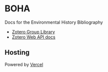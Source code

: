 # BOHA
Docs for the Environmental History Bibliography

- [Zotero Group Library](https://api.zotero.org/groups/204820/items)
- [Zotero Web API docs](https://www.zotero.org/support/dev/web_api/v3/basics)

## Hosting
Powered by [Vercel](https://vercel.com/?utm_source=labeh&utm_campaign=oss)